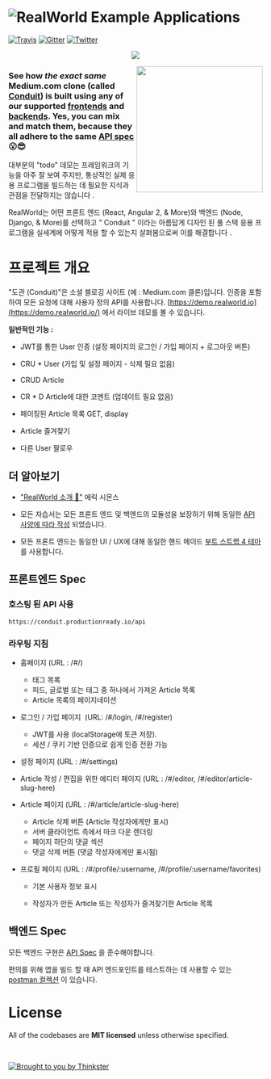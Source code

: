 # ![RealWorld Example Applications](media/realworld.png)

[![Travis](https://img.shields.io/travis/gothinkster/realworld.svg)](https://travis-ci.org/gothinkster/realworld) [![Gitter](https://img.shields.io/gitter/room/realworld-dev/main.svg)](https://gitter.im/realworld-dev/main) [![Twitter](https://img.shields.io/twitter/follow/gothinkster.svg?style=social&label=Follow)](https://twitter.com/gothinkster)

<p align="center">
<img src="media/stacks_hr.gif"  />
</p>

<a href="https://demo.realworld.io/"><img src="media/conduit_l.png" align="right" width="250px" /></a>

### See how *the exact same* Medium.com clone (called [Conduit](https://demo.realworld.io)) is built using any of our supported [frontends](#frontends) and  [backends](#backends). Yes, you can mix and match them, because **they all adhere to the same [API spec](spec/)** 😮😎

 대부분의 "todo" 데모는 프레임워크의 기능을 아주 잘 보여 주지만, 통상적인 실제 응용 프로그램을 빌드하는 데 필요한 지식과 관점을 전달하지는 않습니다 .

RealWorld는 어떤 프론트 엔드 (React, Angular 2, & More)와 백엔드 (Node, Django, & More)를 선택하고 " Conduit " 이라는 아름답게 디자인 된 풀 스택 응용 프로그램을 실세계에 어떻게 적용 할 수 있는지 살펴봄으로써 이를 해결합니다 .



# 프로젝트 개요

"도관 (Conduit)"은 소셜 블로깅 사이트 (예 : Medium.com 클론)입니다. 인증을 포함하여 모든 요청에 대해 사용자 정의 API를 사용합니다. [https://demo.realworld.io](https://demo.realworld.io/) 에서 라이브 데모를 볼 수 있습니다. 

**일반적인 기능 :**

- JWT를 통한 User 인증 (설정 페이지의 로그인 / 가입 페이지 + 로그아웃 버튼)

- CRU * User (가입 및 설정 페이지 - 삭제 필요 없음)

- CRUD Article

- CR * D Article에 대한 코멘트 (업데이트 필요 없음)

- 페이징된 Article 목록 GET, display

- Article 즐겨찾기

- 다른 User 팔로우

  

## 더 알아보기

- ["RealWorld 소개 🙌"](https://medium.com/@ericsimons/introducing-realworld-6016654d36b5) 에릭 시몬스

- 모든 자습서는 모든 프론트 엔드 및 백엔드의 모듈성을 보장하기 위해 동일한 [API 사양에 따라 작성](https://github.com/sarguments/realworld/tree/master/api) 되었습니다.

- 모든 프론트 엔드는 동일한 UI / UX에 대해 동일한 핸드 메이드 [부트 스트랩 4 테마](https://github.com/gothinkster/conduit-bootstrap-template) 를 사용합니다.

  

## 프론트엔드 Spec

### 호스팅 된 API 사용

 `https://conduit.productionready.io/api`

### 라우팅 지침

- 홈페이지 (URL : /#/)

  - 태그 목록
  - 피드, 글로벌 또는 태그 중 하나에서 가져온 Article 목록
  - Article 목록의 페이지네이션

- 로그인 / 가입 페이지  (URL: /#/login, /#/register)

  - JWT를 사용 (localStorage에 토큰 저장).
  - 세션 / 쿠키 기반 인증으로 쉽게 인증 전환 가능

- 설정 페이지 (URL : /#/settings)

- Article 작성 / 편집을 위한 에디터 페이지 (URL : /#/editor, /#/editor/article-slug-here)

- Article 페이지 (URL : /#/article/article-slug-here)

  - Article 삭제 버튼 (Article 작성자에게만 표시)
  - 서버 클라이언트 측에서 마크 다운 렌더링
  - 페이지 하단의 댓글 섹션
  - 댓글 삭제 버튼 (댓글 작성자에게만 표시됨)

- 프로필 페이지 (URL : /#/profile/:username, /#/profile/:username/favorites)

  - 기본 사용자 정보 표시

  - 작성자가 만든 Article 또는 작성자가 즐겨찾기한 Article 목록

    

## 백엔드 Spec

모든 백엔드 구현은 [API Spec](https://github.com/sarguments/realworld/tree/master/api) 을 준수해야합니다.

편의를 위해 앱을 빌드 할 때 API 엔드포인트를 테스트하는 데 사용할 수 있는 [postman 컬렉션](https://github.com/gothinkster/realworld/blob/master/api/Conduit.postman_collection.json) 이 있습니다.


# License
All of the codebases are **MIT licensed** unless otherwise specified.

<br />

[![Brought to you by Thinkster](media/end.png)](https://thinkster.io)
